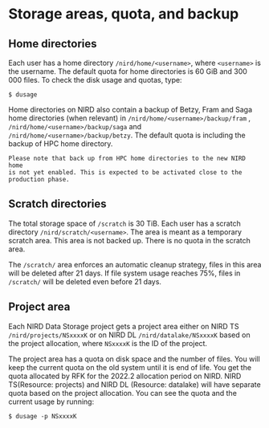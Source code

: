 # Storage areas, quota, and backup


## Home directories

Each user has a home directory `/nird/home/<username>`, where
`<username>` is the username. The default quota for home directories
is 60 GiB and 300 000 files. To check the disk usage and quotas, type:

```console
$ dusage
```

Home directories on NIRD also contain a backup of Betzy, Fram and Saga home
directories (when relevant) in `/nird/home/<username>/backup/fram` , 
`/nird/home/<username>/backup/saga` and  `/nird/home/<username>/backup/betzy`.
The default quota is including the backup of HPC home directory. 

```{warning}
Please note that back up from HPC home directories to the new NIRD home 
is not yet enabled. This is expected to be activated close to the production phase.
```

## Scratch directories

The total storage space of `/scratch` is 30 TiB.
Each user has a scratch directory `/nird/scratch/<username>`.
The area is meant as a temporary scratch area. This area is not backed up. 
There is no quota in the scratch area.

The `/scratch/` area enforces an automatic cleanup strategy, files in this 
area will be deleted after 21 days.
If file system usage reaches 75%, files in `/scratch/` will be deleted even 
before 21 days. 


## Project area

Each NIRD Data Storage project gets a project area either on NIRD TS `/nird/projects/NSxxxxK`
 or on NIRD DL `/nird/datalake/NSxxxxK` based on the project allocation,
 where `NSxxxxK` is the ID of the project.

The project area has a quota on disk space and the number of files.
You will keep the current quota on the old system until it is end of life.
You get the quota allocated by RFK for the 2022.2 allocation period on NIRD.
NIRD TS(Resource: projects) and NIRD DL (Resource: datalake) will have separate quota
 based on the project allocation.
You can see the quota and the current usage by running:

```console
$ dusage -p NSxxxxK
```


 

